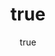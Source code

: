 ---
title:
  en: Seller Terms
  gr: Όροι Πωλητή
date:
  en: Effective August 1st, 2020
  gr: Ισχύει από την 1η Αυγούστου 2020
chapters:
  - title:
      en: User Accptance
      gr: Αποδοχή Χρήστη
    text:
      en: >
        This document (the “Seller Terms”) contains important legal terms which are additional to the Terms & Conditions relating to the use of the artventures.me website (the “Website”) operated by Artventures LTD (“Artventures” or “we”). This Contract applies to you if you sell and/or rent art through the Website, or any other and any other offline or online 3rd party channels used by Artventures. You are referred to in this Contract as the “Seller” or as “you”.<br><br>You should read this Seller Terms carefully, and we advise you to print and retain a copy for your reference.<br><br>By submitting your work of art (“Your Work”) to Artventures for sale and/or rental you agree to this Seller Terms, and agree to have Artventures become a sales agent for Your Work. If you do not agree to this Contract, you should not submit Your Work for sale and/or rental to.<br><br>These Seller Terms, together with the Artist Submission Terms relating to the submission of Your Work and the Terms and Conditions relating to the use of the Website constitute the entire agreement between you and Artventures in relation to the display, promotion and sale and/or rental of Your Work and they supersede all other agreements, statements, letters and other arrangements made between the parties.<br><br>These Seller Terms and any matter arising out of the subject matter of these Seller Terms shall be governed by English law and you agree to submit to the non-exclusive jurisdiction of the courts of England and Wales.
      gr: >
        Αυτό το έγγραφο (οι « Όροι Πωλητή ») περιέχει σημαντικούς νομικούς όρους που είναι επιπρόσθετοι στους Όρους και Προϋποθέσεις που σχετίζονται με τη χρήση του Artventures.me ιστότοπου (ο «Ιστότοπος») που λειτουργεί από την Artventures LTD (« Artventures » ή «εμείς»). Αυτή η σύμβαση ισχύει για εσάς, εάν πουλάτε και / ή νοικιάζετε τέχνη μέσω της Ιστοσελίδας, ή οποιοδήποτε άλλο κανάλι ή offline επαφή που χρησιμοποιείται από την Artventures. Σε αυτό το συμβόλαιο αναφέρεστε ως "Πωλητής" ή ως "εσείς".<br><br>Θα πρέπει να διαβάσετε τους Όρους Πωλητή προσεκτικά, και σας συμβουλεύουμε να εκτυπώσετε και να διατηρήσετε ένα αντίγραφο για δική σας χρήση.<br><br>Με την υποβολή του Έργου Τέχνης σας ( «το έργο σας») στην Artventures προς πώληση ή / και ενοικίαση αποδέχεστε τους Όρους Πωλητή, και συμφωνείτε η Artventures να γίνει αντιπρόσωπος πωλήσεων για τα Έργα σας. Εάν δεν συμφωνείτε με το συμβόλαιο , δεν πρέπει να υποβάλετε την εργασία σας προς πώληση ή / και ενοικίαση.<br><br>Αυτοί οι Όροι Πωλητή, μαζί με τους Όρους Υποβολής Καλλιτέχνη που σχετίζονται με την υποβολή της Εργασίας σας και οι Όροι και Προϋποθέσεις που σχετίζονται με τη χρήση της Ιστοσελίδας αποτελούν ολόκληρη τη συμφωνία μεταξύ υμών και της Artventures σχετικά με την προβολή, την προώθηση και την πώληση ή / και την ενοικίαση των Έργων σας και αντικαθιστούν όλες τις άλλες συμφωνίες, δηλώσεις, επιστολές και άλλες ρυθμίσεις που έχουν γίνει μεταξύ των μερών.<br><br>Αυτοί οι Όροι Πωλητή και κάθε θέμα που προκύπτει από το αντικείμενο αυτών των Όρων Πωλητή διέπονται από την αγγλική νομοθεσία και συμφωνείτε να υποβάλετε στη μη αποκλειστική δικαιοδοσία των δικαστηρίων της Αγγλίας και της Ουαλίας.
  - title:
      en: Our Service
      gr: Η Υπηρεσία μας
    text:
      en: >
        By entering into this Seller Agreement, you appoint Artventures as an agent for Your Work listed on the Website and approved by Artventures for sale and/or rental at the discretion of Artventures. As part of this service, Artventures may (in its sole discretion) showcase and sell and/or rent Your Work on the Website and various other offline and online 3rd party sales channels.<br><br>Without prejudice to any other legal remedy that may be available to us, we reserve the right to reject at any time Your Work for sale and/or rental and remove it from the Website and any other publications or circulars, if we determine, at our sole discretion, that Your Work fails to comply with the warranties as outlined below or for any other reason. Artventures expressly disclaims any and all liability in connection with Your Work.
      gr: >
        Με τη σύναψη αυτής της Συμφωνίας Πωλητή, ορίζετε την Artventures ως αντιπρόσωπο των Έργων σας που αναφέρεται στον Ιστότοπο και εγκρίνεται από την Artventures για πώληση ή / και ενοικίαση κατά την κρίση της Artventures . Ως μέρος αυτής της υπηρεσίας, η Artventures μπορεί (κατά την απόλυτη κρίση της) να προβάλλει και να πουλήσει ή / και να νοικιάσει τα έργα σας στον Ιστότοπο και διάφορα άλλα κανάλια πωλήσεων τρίτων και εκτός σύνδεσης.<br><br>Με την επιφύλαξη οποιασδήποτε άλλης νομικής προσφυγής που μπορεί να είναι διαθέσιμη σε εμάς, διατηρούμε το δικαίωμα να απορρίψουμε ανά πάσα στιγμή το έργο σας για πώληση ή / και ενοικίαση και να το αφαιρέσουμε από τον Ιστότοπο και οποιεσδήποτε άλλες δημοσιεύσεις, εάν το αποφασίσουμε, στη δική μας αποκλειστική διακριτική ευχέρεια, ότι το έργο σας δεν συμμορφώνεται με τις εγγυήσεις που περιγράφονται παρακάτω ή για οποιονδήποτε άλλο λόγο. Η Artventures αποποιείται ρητά κάθε ευθύνη σε σχέση με το έργο σας.<br><br>
  - title:
      en: Your Warranties
      gr: Εγγυήσεις σας
    text:
      en: >
        By agreeing to this Seller Agreement for the sales and/or rental Your Work, you hereby warrant, covenant and represent to us as set out below:<br><br>Your Work is your original artistic work, it has not been copied from any other work and does not contain any copies, reproductions, adaptations or versions of a third party's work and it does not otherwise infringe or violate any person's copyright, design right, trade mark or confidential information.<br><br>You are the sole owner of all rights, title and interest in the copyright in Your Work and you are entitled to grant the rights purported to be granted to us under this Seller Agreement.<br><br>Your Work does not contain anything which is, or would be (if Your Work is published), in breach of applicable laws or infringes any third party rights (such as material which is obscene, indecent, pornographic, seditious, offensive, defamatory, threatening, liable to incite racial hatred or menacing).<br><br>You agree to indemnify Artventures and keep it indemnified on demand against any loss or liability arising to Artventures or any of its directors, officers, employees or members of the Artventures Curation Board out of the breach of any of the warranties above and against any breach of your obligations under this Seller Agreement.
      gr: >
        Με την αποδοχή αυτής της Συμφωνίας Πωλητή για τις πωλήσεις ή / και την ενοικίαση της Εργασίας σας, εγγυάστε, δεσμεύεστε και εκπροσωπείτε σε εμάς όπως ορίζεται παρακάτω:<br><br>Το έργο σας είναι το πρωτότυπο καλλιτεχνικό σας έργο, δεν έχει αντιγραφεί από κανένα άλλο έργο και δεν περιέχει αντίγραφα, αναπαραγωγές, προσαρμογές ή εκδόσεις έργου τρίτου μέρους και δεν παραβιάζει ή παραβιάζει διαφορετικά τα δικαιώματα πνευματικής ιδιοκτησίας, το δικαίωμα σχεδιασμού, το εμπορικό σήμα ή εμπιστευτικές πληροφορίες.<br><br>Είστε ο μοναδικός κάτοχος όλων των δικαιωμάτων, του τίτλου και του ενδιαφέροντος για τα πνευματικά δικαιώματα στο έργο σας και έχετε το δικαίωμα να παραχωρήσετε τα δικαιώματα που υποτίθεται ότι παραχωρούνται σε μας βάσει της παρούσας Συμφωνίας Πωλητή.<br><br>Το Έργο σας δεν περιέχει τίποτα το οποίο είναι ή θα ήταν (εάν το Έργο σας έχει δημοσιευτεί), παραβιάζει τους ισχύοντες νόμους ή παραβιάζει δικαιώματα τρίτων (όπως υλικό που είναι άσεμνο, πορνογραφικό, τρομοκρατικό, προσβλητικό, δυσφημιστικό, απειλητικό, μπορεί να υποκινήσει φυλετικό μίσος ή απειλητικό χαρακτήρα).<br><br>Συμφωνείτε να αποζημιώσετε την Artventures και να την αποζημιώσετε κατ' απαίτηση έναντι οποιασδήποτε απώλειας ή ευθύνης που προκύπτει από την Artventures ή οποιονδήποτε από τους διευθυντές, τους αξιωματούχους, τους υπαλλήλους ή τους επιμελητές της Artventures από την παραβίαση οποιασδήποτε από τις παραπάνω εγγυήσεις και ενάντια σε οποιαδήποτε παραβίαση τις υποχρεώσεις σας βάσει της παρούσας Σύμβασης Πωλητή.
  - title:
      en: Sales
      gr: Εκπτώσεις
    text:
      en: >
        Receipt of Your Work: Upon acceptance of this Seller Agreement, you shall submit (via any process as defined by Artventures in its sole discretion) to Artventures Your Work to be sold and/or rented under the terms of this Seller Agreement. Artventures reserves the right to (in its sole discretion) approve or reject Your Work for sale and/or rental. Upon notification of a sale and/or rental by Artventures, you must be able to deliver Your Work to the Artventures offices or a Artventures customer within 7 days notice unless otherwise mutually agreed by email.<br><br>Non-Exclusivity: You may continue to sell Your Artwork in other venues and non-exclusive arrangements outside of Artventures so long as Your Artwork has not already been sold by Artventures. You shall stop offering any of the pieces of Your Artwork for sale through any other channels immediately after we notify you of the sale of such piece of Your Work. If Your Work is sold via another channel, you must notify Artventures within 7 days of the sale, so that we may mark the work as sold.<br><br>Commissioning Work for Artventures Purchase: Artventures reserves the right to commission up to 10 works from the artist at 55% of market fair prices at the time of purchase exclusive of any Value Added Tax (VAT), sales tax or any other amount charged as tax.<br><br>Price: You shall provide Artventures with a selling price for Your Work, which shall be inclusive of any Value Added Tax (VAT), sales tax or any other amount paid as tax (“List Price”). You can change the List Price at any time by providing at least 7 day written notice to Artventures, via any tools provided by Artventures in its sole discretion. The List Price shall never be more expensive on Artventures that on any other sales channel or venues. Artventures shall be allowed to discount the List Price upon mutual consent if an offer is received for a lower price. You shall be allowed to discount the List Price at your discretion, by providing Artventures notice of such discount and the period of such discount.<br><br>Sales: Artventures agrees to list Your Work for sale at the Price, including any discounts requested by you or agreed mutually as defined in clause 4.4 above (the “Sale Price”).<br><br>Costs Incurred: Artventures will be reimbursed out of the proceeds of the sale of Your Work for any costs incurred by Artventures in relation to the receipt, production, storage, delivery or sale of Your Work (“Costs Incurred”). This charge will amount to no more than 3.5% of the Sale Price unless mutually agreed by both parties.<br><br>Commission: After deduction from the Sale Price of any Costs Incurred and Rental Discount as outlined below in Sales from Rentals, Artventures will be paid a commission on the sale of 45% of the net proceeds plus any Costs Incurred and you will be entitled to the balance.<br><br>Shipping: Unless Artventures has elected to take possession and store Your Work by mutual agreement; you are solely responsible for packing and shipping Your Work to the customer or Artventures. Artventures may provide you with packing and shipping instructions, which you shall follow. If you fail to pack and ship Your Work securely, you will be fully liable for any damage to Your Work in the shipping process.<br><br>Damage:<br><br>(A) If Your Work is damaged or destroyed while stored by Artventures due to negligence by Artventures, Artventures will pay to have Your Work repaired or will pay you your commission as applicable under this Agreement. The decision to pay you or repair the work will be made at the sole discretion of Artventures.<br><br>(B) If Your Work is damaged or destroyed during shipment to a customer by Artventures, Artventures will pay to have Your Work repaired or will pay you your commission as applicable under this Agreement at our sole discretion.<br><br>(C) If Your Work is damaged or destroyed during shipment by You, you will be liable for any damage to Your Work.<br><br>Removal: You may elect to remove Your Work for sale from Artventures at any time by notifying Artventures in written form, via any tools provided by Artventures in its sole discretion. Your Work will be removed from Artventures within 30 days of notification. During this period, we may still exercise our right to sell and/or rent Your Work under the terms of this agreement.<br><br>Promotions: You agree to assist Artventures with the marketing and promotions of Your Work on Artventures. This includes responding to media inquires, participating in interviews or editorial contributions and installing the Artventures widget or badge on your website with a link to your Artventures profile.<br><br>Corporate Services:<br><br>Corporate Services:<br><br>Artventures may offer Your Work for sale to corporate, trade and other business customers (“Corporate Sales”). Corporate Sales will be governed by the same terms as Sales above with the following exceptions:<br><br>(A) Artventures may in its sole discretion offer Your Work for Corporate Sales at a sale price set in accordance with this agreement (“Corporate Price”). Such Corporate Price shall be valid for a minimum of 30 Days from the time Artventures makes the offer to the customer. You agree to sell Your Work at the Corporate Price provided the customer has accepted the offer within the prescribed 30 Days.<br><br>
      gr: >
        Παραλαβή του έργου σας: Με την αποδοχή αυτής της Συμφωνίας Πωλητή, θα υποβάλετε (μέσω οποιασδήποτε διαδικασίας όπως ορίζεται από την Artventures κατά την απόλυτη διακριτική της ευχέρεια) στην Artventures τα Έργα σας για πώληση και / ή ενοικίαση σύμφωνα με τους όρους αυτής της Συμφωνίας Πωλητή. Η Artventures διατηρεί το δικαίωμα (κατά την απόλυτη διακριτική της ευχέρεια) να εγκρίνει ή να απορρίψει την εργασία σας για πώληση ή / και ενοικίαση. Μετά την ειδοποίηση για πώληση και / ή ενοικίαση από την Artventures , θα πρέπει να είστε σε θέση να παραδώσετε το έργο σας στα γραφεία της Artventures ή σε πελάτη της Artventures εντός προθεσμίας 7 ημερών, εκτός εάν συμφωνηθεί διαφορετικά μέσω email.<br><br>Μη αποκλειστικότητα: Μπορείτε να συνεχίσετε να πουλάτε το έργο τέχνης σας σε άλλους χώρους και μη αποκλειστικές συμφωνίες εκτός της Artventures, αρκεί το έργο σας να μην έχει ήδη πωληθεί από την Artventures. Θα σταματήσετε να προσφέρετε οποιοδήποτε από τα κομμάτια του Έργου σας προς πώληση μέσω οποιωνδήποτε άλλων καναλιών αμέσως μετά την ειδοποίησή σας για την πώληση ενός τέτοιου κομματιού του Έργου σας. Εάν το έργο σας πωλείται μέσω άλλου καναλιού, πρέπει να ενημερώσετε την Artventures εντός 7 ημερών από την πώληση, ώστε να μπορούμε να επισημάνουμε το έργο ως πωλημένο.<br><br>Έργο ανάθεσης για αγορά Artventures : Η Artventures διατηρεί το δικαίωμα να προμηθεύσει έως και 10 έργα από τον καλλιτέχνη στο 55 % των τιμών δίκαιης αγοράς κατά τη στιγμή της αγοράς χωρίς οποιονδήποτε φόρο προστιθέμενης αξίας (ΦΠΑ), φόρο επί των πωλήσεων ή οποιοδήποτε άλλο ποσό χρεώνεται ως φόρος.<br><br>Τιμή: Θα παρέχετε στην Artventures μια τιμή πώλησης για την εργασία σας, η οποία θα περιλαμβάνει οποιονδήποτε φόρο προστιθέμενης αξίας (ΦΠΑ), φόρο επί των πωλήσεων ή οποιοδήποτε άλλο ποσό καταβάλλεται ως φόρος («Τιμή καταλόγου»). Μπορείτε να αλλάξετε την τιμή καταλόγου ανά πάσα στιγμή παρέχοντας γραπτή ειδοποίηση τουλάχιστον 7 ημερών στην Artventures , μέσω οποιωνδήποτε εργαλείων παρέχονται από την Artventures κατά την αποκλειστική της κρίση. Η τιμή καταλόγου δεν θα είναι ποτέ πιο ακριβή στην Artventures από οποιοδήποτε άλλο κανάλι πωλήσεων ή χώρους. Η Artventures επιτρέπεται να δώσει έκπτωση στην τιμή καταλόγου κατόπιν αμοιβαίας συναίνεσης, εάν ληφθεί προσφορά για χαμηλότερη τιμή. Θα σας επιτραπεί να μειώσετε την τιμή καταλόγου κατά τη διακριτική σας ευχέρεια, παρέχοντας στην Artventures ειδοποίηση για τέτοια έκπτωση και την περίοδο αυτής της έκπτωσης.<br><br>Πωλήσεις: Η Artventures συμφωνεί να συμπεριλάβει το έργο σας προς πώληση στην τιμή, συμπεριλαμβανομένων τυχόν εκπτώσεων που ζητήσατε ή συμφωνήσατε αμοιβαία όπως ορίζεται στην ενότητα 4.4 παραπάνω («Τιμή πώλησης»).<br><br>Κόστος που προκύπτει: Θα επιστρέφονται στην Artventures τα έσοδα από την πώληση του έργου σας για τυχόν έξοδα που προκύπτουν από την Artventures σε σχέση με την παραλαβή, την παραγωγή, την αποθήκευση, την παράδοση ή την πώληση της εργασίας σας ("Κόστος που πραγματοποιήθηκε"). Αυτή η χρέωση δεν θα υπερβαίνει το 3,5% της τιμής πώλησης, εκτός εάν συμφωνηθεί από κοινού και από τα δύο μέρη.<br><br>Προμήθεια: Μετά την αφαίρεση από την τιμή πώλησης οποιουδήποτε κόστους και έκπτωσης ενοικίασης, όπως περιγράφεται παρακάτω στις πωλήσεις από ενοικιάσεις, η Artventures θα πληρωθεί προμήθεια για την πώληση του 45 % των καθαρών εσόδων συν τυχόν έξοδα που προκύπτουν.<br><br>Μεταφορά: Εκτός αν η Artventures έχει επιλέξει να αποκτήσει και να αποθηκεύσει το Έργο σας με κοινή συμφωνία, είστε αποκλειστικά υπεύθυνοι για τη συσκευασία και την αποστολή της εργασίας σας στον πελάτη ή στην Artventures . Η Artventures μπορεί να σας παρέχει οδηγίες συσκευασίας και αποστολής, τις οποίες θα ακολουθήσετε. Εάν αποτύχετε να συσκευάσετε και να αποστείλετε την εργασία σας με ασφάλεια, θα είστε πλήρως υπεύθυνοι για οποιαδήποτε ζημιά στην εργασία σας κατά τη διαδικασία αποστολής.<br><br>Βλάβη:<br><br>(Α) Εάν το Έργο σας υποστεί φθορά ή καταστραφεί ενώ αποθηκεύεται από την Artventures λόγω αμέλειας από την Artventures , η Artventures θα πληρώσει για να επισκευάσει το έργο σας ή θα σας πληρώσει την προμήθειά σας, όπως ισχύει βάσει της παρούσας Συμφωνίας. Η απόφαση να σας πληρώσει ή να επισκευάσει το έργο θα ληφθεί κατά την αποκλειστική κρίση της Artventures.<br><br>(Β) Εάν το Έργο σας υποστεί φθορά ή καταστραφεί κατά την αποστολή σε πελάτη από την Artventures , η Artventures θα πληρώσει για την επισκευή της Εργασίας σας ή θα σας πληρώσει την προμήθειά σας, όπως ισχύει βάσει της παρούσας Συμφωνίας, κατά την αποκλειστική μας κρίση.<br><br>(Γ) Εάν το Έργο σας υποστεί φθορά ή ή καταστραφεί κατά την αποστολή από Εσάς, θα είστε υπεύθυνοι για οποιαδήποτε ζημιά στο Έργο σας.<br><br>Αφαίρεση: Μπορείτε να επιλέξετε να αποσύρετε το Έργο σας προς πώληση από την Artventures ανά πάσα στιγμή ειδοποιώντας την Artventures σε γραπτή μορφή, μέσω οποιωνδήποτε εργαλείων που παρέχονται από την Artventures κατά την αποκλειστική της κρίση. Το έργο σας θα καταργηθεί από το Artventures εντός 30 ημερών από την ειδοποίηση. Κατά τη διάρκεια αυτής της περιόδου, ενδέχεται να ασκήσουμε το δικαίωμά μας να πουλήσουμε ή / και να νοικιάσουμε την Εργασία σας σύμφωνα με τους όρους αυτής της συμφωνίας.<br><br>Προσφορές: Συμφωνείτε να βοηθήσετε την Artventures στο μάρκετινγκ και τις προσφορές του έργου σας για Artventures. Αυτό περιλαμβάνει την απάντηση σε ερωτήσεις πολυμέσων, τη συμμετοχή σε συνεντεύξεις ή συντάξεις συντάξεων και την εγκατάσταση του γραφικού στοιχείου ή σήματος Artventures στον ιστότοπό σας με έναν σύνδεσμο προς το προφίλ σας Artventures.<br><br>Εταιρικές υπηρεσίες:<br><br>Η Artventures μπορεί να προσφέρει το Έργο σας προς πώληση σε εταιρικούς, εμπορικούς και άλλους επιχειρηματικούς πελάτες ("Εταιρικές πωλήσεις"). Οι εταιρικές πωλήσεις θα διέπονται από τους ίδιους όρους με τις παραπάνω πωλήσεις με τις ακόλουθες εξαιρέσεις:<br><br>(Α) Η Artventures μπορεί κατά τη διακριτική της ευχέρεια να προσφέρει το έργο σας για εταιρικές πωλήσεις σε τιμή πώλησης που καθορίζεται σύμφωνα με την παρούσα συμφωνία («Εταιρική τιμή»). Αυτή η εταιρική τιμή θα ισχύει για τουλάχιστον 30 ημέρες από τη στιγμή που η Artventures υποβάλλει την προσφορά στον πελάτη. Συμφωνείτε να πουλήσετε την εργασία σας στην εταιρική τιμή, υπό την προϋπόθεση ότι ο πελάτης έχει αποδεχτεί την προσφορά εντός των καθορισμένων 30 ημερών.
  - title:
      en: Rentals
      gr: Ενοικιάσεις
    text:
      en: >
        Artventures may offer Your Work for rental to customers by mutual agreement. Rentals will be governed by the same terms as above with the following exceptions:<br><br>Term: The term of a Rental (the “Rental Term”) begins once the customer receives Your Work. The customer shall be billed on a monthly basis (each billing month being a “Rental Period”) until such Rental is terminated and Your Work is returned by the customer or purchased.<br><br>Sales: During the Rental Term, Your Work may continue to be available for sale on Artventures under the terms of this agreement at the sole discretion of Artventures. If Your Work is sold, the customer renting Your Work will have the right of first refusal for the purchase of Your Work for the same price as Your Work has been sold, and have 14 days to exercise this option prior to the work being sold to another customer. Throughout the Rental Period you will not be able to sell the work via other sales channels.<br><br>Commission:<br><br>(A) Rentals: For any given Rental Period during the Rental Term, Artventures will receive a commission equal to 66.6% of the rental proceeds (including any insurance proceeds or any proceeds from any other services provided by Artventures in relation to the Rental) for such Rental Period after the deduction of any Costs Incurred in relation to the Rental during the Rental Period, plus such Cost Incurred.<br><br>(B) Sales from Rentals: For any sale of Your Work to a customer who was currently renting such Work, Artventures will receive a sales commission as defined under the terms of this Agreement, provided that Artventures reserves the right (in its sole discretion) to offer the customer a discount on the Sale Price of up to 100% of any rental fees charged to the customer during the Rental Period (the “Rental Discount”).<br><br>Damage:<br><br>(A) If Your Work is damaged or destroyed while during shipment from you to Artventures, the customer or another destination, you are fully liable for damages.<br><br>(B) If Your Work is damaged or destroyed during shipment to a customer by Artventures, Artventures will pay to have Your Work repaired or pay you your commission based on the Minimum Price of Your Work at our discretion.<br><br>(C) If Your Work is damaged or destroyed by the customer, Artventures will pay to have Your Work repaired or pay you your commission as defined in the Sale From Rentals at our discretion.<br><br>Corporate Services:<br><br>Provided you have agreed to make Your Work available for Rental, Artventures may offer Your Work for rental to corporate, trade and other business customers, on either a short or long term basis (“Corporate Rentals”). Corporate Rentals will be governed by the same terms as Rentals above with the following exceptions:<br><br>(A) Short Term Rentals: For Corporate Rentals with an initial duration of two or less months (excluding any renewals or extensions), you shall receive a minimum rental commission of 2.50% of the List Price of Your Work per calendar month, unless otherwise agreed in writing (including via email) by the Parties.<br><br>
      gr: >
        Η Artventures μπορεί να προσφέρει τη δουλειά σας προς ενοικίαση σε πελάτες με κοινή συμφωνία. Οι ενοικιάσεις θα διέπονται από τους ίδιους όρους όπως παραπάνω με τις ακόλουθες εξαιρέσεις:<br><br>Όρος: Ο όρος μίσθωσης (ο «όρος ενοικίασης») ξεκινά μόλις ο πελάτης λάβει το Έργο σας. Ο πελάτης θα χρεώνεται σε μηνιαία βάση (κάθε μήνας χρέωσης είναι «Περίοδος ενοικίασης») έως ότου τερματιστεί η ενοικίαση και η εργασία σας επιστραφεί από τον πελάτη ή αγοραστεί.<br><br>Πωλήσεις: Κατά τη διάρκεια της περιόδου ενοικίασης, το έργο σας ενδέχεται να συνεχίσει να είναι διαθέσιμο προς πώληση στην Artventures σύμφωνα με τους όρους αυτής της σύμβασης κατά την αποκλειστική κρίση της Artventures. Εάν το Έργο σας πωληθεί, ο πελάτης που ενοικιάζει το Έργο σας θα έχει το δικαίωμα της πρώτης άρνησης για την αγορά του Έργου σας για την ίδια τιμή με το Έργο σας που έχει πουληθεί και έχει 14 ημέρες για να ασκήσει αυτήν την επιλογή πριν από την πώληση σε άλλον πελάτη. Κατά τη διάρκεια της περιόδου ενοικίασης δεν θα μπορείτε να πουλήσετε το Έργο σας μέσω άλλων καναλιών πωλήσεων.<br><br>Προμήθεια:<br><br>(Α) Ενοικιάσεις: Για οποιαδήποτε δεδομένη περίοδο ενοικίασης κατά τη διάρκεια της περιόδου ενοικίασης, η Artventures θα λάβει προμήθεια ίση με το 66,6 % των εσόδων από την ενοικίαση ( συμπεριλαμβανομένων τυχόν ασφαλιστικών εσόδων ή τυχόν εσόδων από άλλες υπηρεσίες που παρέχονται από την Artventures σε σχέση με την ενοικίαση) για την εν λόγω περίοδο ενοικίασης μετά την αφαίρεση τυχόν δαπανών που πραγματοποιήθηκαν σε σχέση με το ενοίκιο κατά τη διάρκεια της περιόδου ενοικίασης, συν το κόστος που προέκυψε.<br><br>(Β) Πωλήσεις από ενοικιάσεις: Για οποιαδήποτε πώληση του έργου σας σε πελάτη που επί του παρόντος ενοικίαζε τέτοια εργασία, η Artventures θα λάβει προμήθεια πωλήσεων όπως ορίζεται στους όρους της παρούσας συμφωνίας, υπό την προϋπόθεση ότι η Artventures διατηρεί το δικαίωμα (κατά την αποκλειστική της κρίση) για να προσφέρει στον πελάτη έκπτωση στην τιμή πώλησης έως και 100% των χρεώσεων ενοικίασης που χρεώνονται στον πελάτη κατά την περίοδο ενοικίασης (η «Έκπτωση ενοικίασης»).<br><br>Φθορές:<br><br>(A) Εάν το Έργο σας υποστεί φθορά ή καταστραφεί κατά τη διάρκεια της αποστολής από εσάς στην Artventures , στον πελάτη ή σε άλλο προορισμό, είστε πλήρως υπεύθυνοι για ζημιές.<br><br>(Β) Εάν το Έργο σας υποστεί φθορά ή καταστραφεί κατά την αποστολή σε πελάτη από την Artventures, η Artventures θα πληρώσει για να επισκευάσει την εργασία σας ή να σας πληρώσει την προμήθειά σας βάσει της ελάχιστης τιμής της εργασίας σας κατά την κρίση μας.<br><br>(Γ) Εάν το Έργο σας υποστεί φθορά ή καταστραφεί από τον πελάτη, η Artventures θα πληρώσει για να επισκευάσει το έργο σας ή θα σας πληρώσει την προμήθειά σας, όπως ορίζεται στην πώληση από τις ενοικιάσεις κατά την κρίση μας.<br><br>Εταιρικές υπηρεσίες:<br><br>Υπό την προϋπόθεση ότι έχετε συμφωνήσει να διαθέσετε την εργασία σας προς ενοικίαση, η Artventures μπορεί να προσφέρει την εργασία σας προς ενοικίαση σε εταιρικούς, εμπορικούς και άλλους επιχειρηματικούς πελάτες, είτε βραχυπρόθεσμα είτε μακροπρόθεσμα («Εταιρικές ενοικιάσεις»). Οι εταιρικές ενοικιάσεις θα διέπονται από τους ίδιους όρους όπως οι ενοικιάσεις παραπάνω με τις ακόλουθες εξαιρέσεις:<br><br>(Α) Βραχυπρόθεσμες ενοικιάσεις: Για εταιρικές ενοικιάσεις με αρχική διάρκεια δύο ή λιγότερων μηνών (εξαιρουμένων τυχόν ανανεώσεων ή επεκτάσεων), θα λάβετε μια ελάχιστη προμήθεια ενοικίασης 2,50% της τιμής καταλόγου της εργασίας σας ανά ημερολογιακό μήνα, εκτός αν υπάρχει διαφορετική συμφωνία γραπτώς (συμπεριλαμβανομένων μέσω email) από τα εμπλεκόμενα μέρη.<br><br>
  - title:
      en: Miscellaneous
      gr: Διάφορα
    text:
      en: >
        Intellectual Property: You acknowledge and agree that the words “ARTVENTURES” and “ARTVENTURES.ME” and any other name, logo and sign used on the Website, as well as the design and layout and all content of the Website are the trade marks, copyright and other intellectual property rights of Artventures and are owned solely by (or licensed to) Artventures. You shall not acquire any title, right or interest (including any user right) in any such intellectual property by reason of you selling and/or renting Your Work on the Website. You acknowledge and agree that any use of our intellectual property is subject to our prior written consent.<br><br>Limitations On Liability: In no event shall Artventures be liable to you for any damages, including any lost profits or savings or anticipated profits or savings, loss of data, loss of opportunity, loss or reputation, goodwill or business, or any consequential, special, incidental, or indirect damages of any kind arising out of the services provided by Artventures or its failure to provide these services, the consideration, selection, rejection or sale and/or rental of Your Work or any other artwork or out of the operation of the Website, or the content of the Website, or the exploitation of any artwork, or as a result of the exercise or inability to exercise the rights granted to Artventures hereunder or as a result of the termination or expiry of these Seller Terms, even if we have been advised of the possibility of such damages in advance. Artventures's maximum aggregate liability for any single event (or a series of related events) giving rise to a claim in connection with these Seller Terms or in connection with the operation of the Website, either in tort, for breach of contract, misrepresentation or negligence, shall be limited to a sum equal the amount paid to you, or which would be payable to you if Your Work is sold and/or rented under these Seller Terms. Notwithstanding anything to the contrary above, nothing in these Seller Terms shall operate to exclude or restrict our liability for death or personal injury resulting from our negligence, or our liability to fraud or fraudulent misrepresentation made by us, or any liability that cannot be limited or excluded by law.<br><br>Termination: Artventures may terminate these Seller Terms by giving you notice in writing (including by fax or email) upon any breach by you of any of the warranties or obligations under these Seller Terms or any of the Artist Submission Terms relating to the submission of Your Work or any of the Terms and Conditions relating to the use of the Website. Termination of these Seller Terms shall not affect any accrued rights or obligations of either party but shall release both Artventures and you from any further obligations hereunder. PROVIDED ALWAYS that the termination of these Seller Terms shall not terminate any rights and obligations relating to clause 4.3 (“Commissioning Work for Artventures Purchase”) which shall continue without limit after the termination thereof, directly or indirectly.<br><br>General terms: Nothing in these Artist Submission Terms shall create, or be deemed to create, a partnership or joint venture between you and Artventures. Except as expressly provided herein, these Seller Terms shall not be construed as giving rise to any authority by you to represent or act on our behalf.<br><br>If at any time any provision of these Seller Terms are or become illegal, invalid or unenforceable in any respect under the law of any jurisdiction, that shall not affect the legality, validity or enforceability in that jurisdiction or any other jurisdiction of any other provision of these Seller Terms.<br><br>A person who is not a party to this Agreement shall have no rights to enforce the provisions of this Agreement under the Contracts (Rights of Third Parties) Act 1999.<br><br>No omission or delay in exercising any right, power or privilege under these Seller Terms shall operate as a waiver thereof, nor shall any single or partial exercise of any such right, power or privilege preclude any other or further exercise thereof or of any other right, power or privilege. The rights and remedies herein provided are cumulative with and not exclusive of any right or remedies provided by law.<br><br>Neither Party shall be deemed to be in breach of this Agreement or otherwise liable to the other Party in any manner whatsoever for any failure or delay in performing its obligations under this Agreement due to a Force Majeure Event. A party who becomes aware of a Force Majeure Event which gives rise to or which is likely to give rise to any failure or delay in performing its obligations under this Agreement shall immediately notify the other and shall inform the other of the nature or the Force Majeure Event and period for which it is estimated that such failure or delay shall continue. The affected Party shall take reasonable steps to mitigate the effect of the Force Majeure Event.<br><br>Each Party agrees that it shall at all times conduct its efforts under this Agreement in strict accordance with all applicable statutes, laws, regulations, rules, ordinances and judicial or governmental agency orders (“Laws”) and with the highest commercial standards. Each Party shall render any and all information necessary for the fulfilment of legal obligations under VAT Laws.
      gr: >
        Πνευματική ιδιοκτησία: Αναγνωρίζετε και συμφωνείτε ότι οι λέξεις " ARTVENTURES " και " ARTVENTURES.ME " και οποιοδήποτε άλλο όνομα, λογότυπο και σήμα που χρησιμοποιούνται στον Ιστότοπο, καθώς και ο σχεδιασμός και η διάταξη και όλο το περιεχόμενο της Ιστοσελίδας είναι εμπορικά σήματα, πνευματικής ιδιοκτησίας και άλλα δικαιώματα πνευματικής ιδιοκτησίας των Artventures και ανήκουν αποκλειστικά (ή έχουν την άδεια της) στην Artventures. Δεν θα αποκτήσετε κανέναν τίτλο, δικαίωμα ή συμφέρον (συμπεριλαμβανομένου οποιουδήποτε δικαιώματος χρήστη) σε οποιαδήποτε τέτοια πνευματική ιδιοκτησία λόγω της πώλησης ή / και της ενοικίασης του έργου σας στον Ιστότοπο. Αναγνωρίζετε και συμφωνείτε ότι οποιαδήποτε χρήση της πνευματικής μας ιδιοκτησίας υπόκειται στην προηγούμενη γραπτή συγκατάθεσή μας.<br><br>Περιορισμοί στην ευθύνη: Σε καμία περίπτωση η Artventures δεν φέρει ευθύνη για τυχόν ζημιές, συμπεριλαμβανομένων τυχόν χαμένων κερδών ή εσόδων ή αναμενόμενων κερδών ή αποταμιεύσεων, απώλεια δεδομένων, απώλεια ευκαιρίας, απώλεια ή φήμη, καλή θέληση ή επιχείρηση ή οποιαδήποτε επακόλουθη, ειδική , τυχαίες ή έμμεσες ζημίες οποιουδήποτε είδους που προκύπτουν από τις υπηρεσίες που παρέχονται από την Artventures ή την αποτυχία της να παράσχει αυτές τις υπηρεσίες, την εξέταση, την επιλογή, την απόρριψη ή την πώληση ή / και την ενοικίαση του έργου σας ή οποιουδήποτε άλλου έργου τέχνης ή από τη λειτουργία του ο Ιστότοπος, ή το περιεχόμενο της Ιστοσελίδας, ή η εκμετάλλευση οποιουδήποτε έργου τέχνης, ή ως αποτέλεσμα της άσκησης ή της αδυναμίας άσκησης των δικαιωμάτων που παραχωρούνται στην Artventures σύμφωνα με το παρόν ή ως αποτέλεσμα του τερματισμού ή της λήξης αυτών των Όρων Πωλητή, ακόμη και αν έχουμε ενημερωθεί για την πιθανότητα τέτοιων ζημιών εκ των προτέρων. Η μέγιστη συνολική ευθύνη της Artventures για οποιοδήποτε μεμονωμένο συμβάν (ή μια σειρά σχετικών γεγονότων) που δημιουργεί αξίωση σε σχέση με αυτούς τους Όρους Πωλητή ή σε σχέση με τη λειτουργία του Ιστότοπου, είτε σε αδικοπραξία, για παραβίαση συμβολαίου,παραπλανητική δήλωση ή αμέλεια, περιορίζεται σε ένα ποσό ίσο με το ποσό που καταβλήθηκε σε εσάς, ή το οποίο θα σας καταβληθεί εάν η Εργασία σας πωληθεί ή / και ενοικιαστεί σύμφωνα με αυτούς τους Όρους Πωλητή. Ανεξάρτητα από το αντίθετο παραπάνω, τίποτα σε αυτούς τους Όρους Πωλητή δεν θα λειτουργήσει για να αποκλείσει ή να περιορίσει την ευθύνη μας για θάνατο ή σωματικό τραυματισμό που προκύπτει από την αμέλειά μας, ή την ευθύνη μας για απάτη ή δόλια εσφαλμένη παρουσίαση από εμάς ή οποιαδήποτε ευθύνη που δεν μπορεί να περιοριστεί ή αποκλείεται από το νόμο.<br><br>Τερματισμός: Η Artventures μπορεί να τερματίσει αυτούς τους Όρους Πωλητή, δίνοντάς σας γραπτή ειδοποίηση (συμπεριλαμβανομένου fax ή email) για τυχόν παραβίαση από εσάς οποιασδήποτε από τις εγγυήσεις ή τις υποχρεώσεις που απορρέουν από αυτούς τους Όρους Πωλητή ή οποιονδήποτε από τους Όρους Υποβολής Καλλιτέχνη σχετικά με την υποβολή Έργου ή οποιονδήποτε από τους Όρους και Προϋποθέσεις που σχετίζονται με τη χρήση της Ιστοσελίδας. Ο τερματισμός αυτών των Όρων Πωλητή δεν θα επηρεάσει τυχόν δεδουλευμένα δικαιώματα ή υποχρεώσεις οποιουδήποτε μέρους, αλλά θα αποδεσμεύσει τόσο την Artventures όσο και εσάς από οποιεσδήποτε περαιτέρω υποχρεώσεις της παρούσας. ΠΑΡΕΧΕΤΑΙ ΠΑΝΤΑ ότι ο τερματισμός αυτών των Όρων Πωλητή δεν θα τερματίσει τυχόν δικαιώματα και υποχρεώσεις που σχετίζονται με τη ρήτρα 4.3 («Έργο εργασίας για αγορά έργων τέχνης ») που θα συνεχιστεί χωρίς περιορισμό μετά τον τερματισμό τους, άμεσα ή έμμεσα.<br><br>Γενικοί όροι: Τίποτα σε αυτούς τους Όρους Υποβολής Καλλιτέχνη δεν θα δημιουργήσει ή θα θεωρηθεί ότι δημιουργεί μια εταιρική σχέση ή κοινοπραξία μεταξύ υμών και της Artventures. Εκτός αν ορίζεται ρητώς στο παρόν, αυτοί οι Όροι Πωλητή δεν θα ερμηνευθούν ότι δημιουργούν οποιαδήποτε εξουσία από εσάς να εκπροσωπήσετε ή να ενεργήσετε εκ μέρους μας.<br><br>Εάν οποιαδήποτε στιγμή οποιαδήποτε διάταξη αυτών των Όρων Πωλητή είναι ή καθίσταται παράνομη, άκυρη ή ανεφάρμοστη από οποιαδήποτε άποψη σύμφωνα με το δίκαιο οποιασδήποτε δικαιοδοσίας, αυτό δεν επηρεάζει τη νομιμότητα, εγκυρότητα ή εκτελεστότητα σε αυτήν τη δικαιοδοσία ή οποιαδήποτε άλλη δικαιοδοσία οποιασδήποτε άλλης διάταξης αυτούς τους Όρους Πωλητή.<br><br>Ένα πρόσωπο που δεν είναι συμβαλλόμενο μέρος στην παρούσα συμφωνία δεν έχει κανένα δικαίωμα να εφαρμόζει τις διατάξεις της παρούσας συμφωνίας βάσει του νόμου 1999 περί συμβάσεων (δικαιώματα τρίτων).<br><br>Καμία παράλειψη ή καθυστέρηση στην άσκηση οποιουδήποτε δικαιώματος, εξουσίας ή προνομίου σύμφωνα με αυτούς τους Όρους Πωλητή δεν θα λειτουργεί ως παραίτηση από αυτήν, ούτε μεμονωμένη ή μερική άσκηση οποιουδήποτε τέτοιου δικαιώματος, εξουσίας ή προνομίου αποκλείει οποιαδήποτε άλλη ή περαιτέρω άσκηση αυτού ή οποιουδήποτε άλλου δικαιώματος , δύναμη ή προνόμιο. Τα δικαιώματα και τα ένδικα μέσα που παρέχονται στο παρόν είναι αθροιστικά και δεν αποκλείουν οποιοδήποτε δικαίωμα ή ένδικα μέσα που προβλέπονται από το νόμο.<br><br>Κανένα συμβαλλόμενο μέρος δεν θεωρείται ότι παραβιάζει την παρούσα συμφωνία ή ευθύνεται άλλως έναντι του άλλου μέρους με οποιονδήποτε τρόπο για οποιαδήποτε αποτυχία ή καθυστέρηση στην εκτέλεση των υποχρεώσεών του βάσει της παρούσας συμφωνίας λόγω ενός γεγονότος ανωτέρας βίας. Ένα μέρος που γνωρίζει ένα συμβάν ανωτέρας βίας που προκαλεί ή ενδέχεται να προκαλέσει οποιαδήποτε αποτυχία ή καθυστέρηση στην εκτέλεση των υποχρεώσεών του βάσει της παρούσας συμφωνίας, ενημερώνει αμέσως το άλλο και ενημερώνει το άλλο για τη φύση ή τη ανωτέρα βία Γεγονός και περίοδος για την οποία εκτιμάται ότι αυτή η αποτυχία ή καθυστέρηση θα συνεχιστεί. Το επηρεαζόμενο μέρος λαμβάνει εύλογα μέτρα για να μετριάσει την επίδραση του Force Majeure Event.<br><br>Κάθε μέρος συμφωνεί ότι θα διεξάγει ανά πάσα στιγμή τις προσπάθειές του δυνάμει της παρούσας συμφωνίας σύμφωνα με όλα τα ισχύοντα καταστατικά, νόμους, κανονισμούς, κανόνες, διατάξεις και εντολές δικαστικών ή κυβερνητικών οργανισμών («νόμοι») και με τα υψηλότερα εμπορικά πρότυπα. Κάθε μέρος παρέχει όλες τις απαραίτητες πληροφορίες για την εκπλήρωση των νομικών υποχρεώσεων βάσει των νόμων περί ΦΠΑ.
---